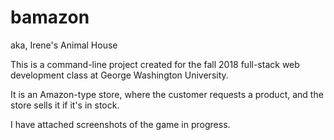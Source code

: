 # bamazon
aka, Irene's Animal House

This is a command-line project created for the fall 2018 full-stack web development class at George Washington University. 

It is an Amazon-type store, where the customer requests a product, and the store sells it if it's in stock. 

I have attached screenshots of the game in progress.